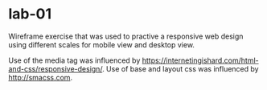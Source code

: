 # lab-01

Wireframe exercise that was used to practive a responsive web design using different scales for mobile view and desktop view.

Use of the media tag was influenced by https://internetingishard.com/html-and-css/responsive-design/.
Use of base and layout css was influenced by http://smacss.com.